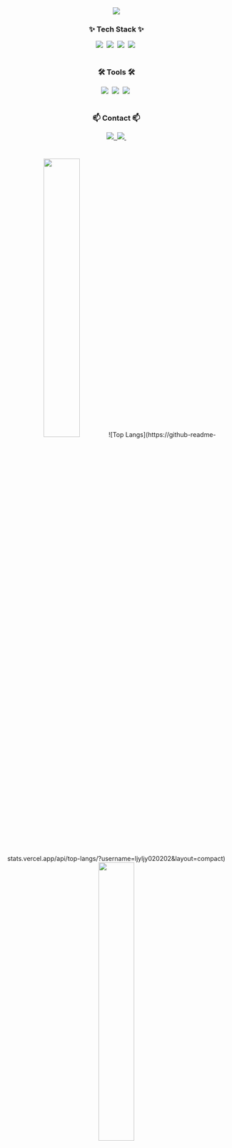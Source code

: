 <!--타이틀 부분-->
<div align="center">
  <img src="https://capsule-render.vercel.app/api?type=waving&color=auto&height=250&section=header&text=Welcome%20to%20my%20github!&fontSize=60" />
</div>

<!--내용 부분-->
<h3 align="center">✨ Tech Stack ✨</h3>

<div align="center">
  <img src="https://img.shields.io/badge/python-3670A0?style=for-the-badge&logo=python&logoColor=ffdd54" />&nbsp
  <img src="https://img.shields.io/badge/spring-6DB33F.svg?style=for-the-badge&logo=spring&logoColor=white" />&nbsp
  <img src="https://img.shields.io/badge/MySQL-4479A1?style=for-the-badge&logo=MySQL&logoColor=white"/>&nbsp
  <img src="https://img.shields.io/badge/Amazon AWS-232F3E?style=for-the-badge&logo=Amazon AWS&logoColor=white"/>&nbsp
</div>

<br>

<h3 align="center">🛠 Tools 🛠</h3>
<div align="center">
  <img src="https://img.shields.io/badge/git-F05033.svg?style=for-the-badge&logo=git&logoColor=white" />&nbsp
  <img src="https://img.shields.io/badge/github-181717.svg?style=for-the-badge&logo=github&logoColor=white" />&nbsp
  <img src="https://img.shields.io/badge/Notion-F3F3F3.svg?style=for-the-badge&logo=notion&logoColor=black" />&nbsp
</div>

<br>

<h3 align="center">📫 Contact 📫</h3>
<div align="center">
  <a href="https://velog.io/@ljyyjl_02/posts">
    <img src="https://img.shields.io/badge/Velog-1EBC8F?style=for-the-badge&logo=velog&logoColor=white" />&nbsp
  </a>
  <a href="mailto:limgeeee02@naver.com">
    <img
      src="https://img.shields.io/badge/limgeeee02@naver.com-D14836?style=for-the-badge&logo=gmail&logoColor=white"/>&nbsp
  </a>
</div>

<br>
<h3 align="center"></h3>
<div align="center">
    <img src="http://mazassumnida.wtf/api/v2/generate_badge?boj=ljyyjl_02" width=40% />
  ![Top Langs](https://github-readme-stats.vercel.app/api/top-langs/?username=ljyljy020202&layout=compact)
    <img src="https://github-readme-stats.vercel.app/api/top-langs/?username=ljyljy020202&layout=compact" width=40% />
</div>

